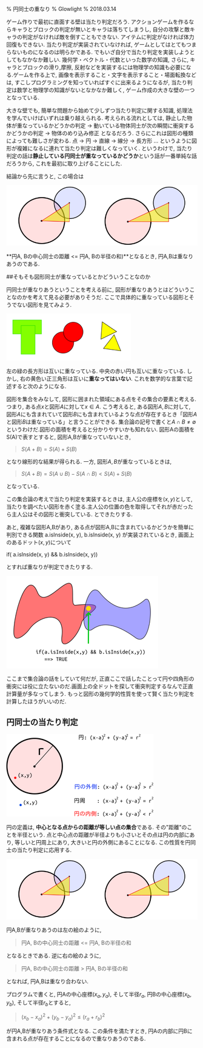 % 円同士の重なり
% Glowlight
% 2018.03.14

ゲーム作りで最初に直面する壁は当たり判定だろう. アクションゲームを作るならキャラとブロックの判定が無いとキャラは落ちてしまうし, 自分の攻撃と敵キャラの判定がなければ敵を倒すこともできない. アイテムに判定がなければ体力回復もできない. 当たり判定が実装されていなければ, ゲームとしてはとてもつまらないものになるのは明らかである. でもいざ自分で当たり判定を実装しようとしてもなかなか難しい. 幾何学・ベクトル・代数といった数学の知識, さらに, キャラとブロックの滑り,摩擦, 反射などを実装するには物理学の知識も必要になる.ゲームを作る上で, 画像を表示すること・文字を表示すること・場面転換などは, すこしプログラミングを知っていればすぐに出来るようになるが, 当たり判定は数学と物理学の知識がないとなかなか難しく, ゲーム作成の大きな壁の一つとなっている.

大きな壁でも, 簡単な問題から始めて少しずつ当たり判定に関する知識, 処理法を学んでいけばいずれは乗り越えられる. 考えられる流れとしては, 静止した物体が重なっているかどうかの判定 -> 動いている物体同士が次の瞬間に衝突するかどうかの判定 -> 物体のめり込み修正 となるだろう. さらにこれは図形の種類によっても難しさが変わる. 点 -> 円 -> 直線 -> 線分 -> 長方形 ... というように図形が複雑になるに連れて当たり判定は難しくなっていく. というわけで, 当たり判定の話は**静止している円同士が重なっているかどうか**という話が一番単純な話だろうから, これを最初に取り上げることにした.

結論から先に言うと, この場合は

![円同士が重なりあう条件左の絵では重なりあい右の絵ではそうではない](zukei4.png)

**円A, Bの中心同士の距離 <= 円A, Bの半径の和)**となるとき, 円A,Bは重なりあうのである.

##そもそも図形同士が重なっているとかどういうことなのか

円同士が重なりあうということを考える前に, 図形が重なりあうとはどういうことなのかを考えて見る必要がありそうだ. ここで具体的に重なっている図形とそうでない図形を見てみよう.

![重なっている図形とそうでない図形](zukei1.png)

左の緑の長方形は互いに重なっている. 中央の赤い円も互いに重なっている. しかし, 右の黄色い正三角形は互いに**重なってはいない**. これを数学的な言葉で記述すると次のようになる.

図形を集合をみなして, 図形に囲まれた領域にある点をその集合の要素と考える. つまり, ある点$x$と図形$A$に対して$x \in A$. こう考えると, ある図形$A, B$に対して, 図形$A$にも含まれていて図形$B$にも含まれているような点が存在するとき「図形$A$と図形$B$は重なっている」と言うことができる. 集合論の記号で書くと$A \cap B \neq ∅$ というわけだ.図形の面積を考えると分かりやすいかも知れない. 図形Aの面積をS(A)で表すとすると, 図形A,Bが重なっていないとき,

> $S(A+B) = S(A) + S(B)$

となり線形的な結果が得られる. 一方, 図形$A, B$が重なっているときは,

> $S(A+B) = S(A ∪ B) - S(A ∩ B) < S(A) + S(B)$

となっている.

この集合論の考えで当たり判定を実装するときは, 主人公の座標を$(x,y)$として, 当たりを調べたい図形を赤く塗る.主人公の位置の色を取得してそれが赤だったら主人公はその図形と衝突している. とできたりする.

あと, 複雑な図形A,Bがあり, ある点が図形A,Bに含まれているかどうかを簡単に判別できる関数 a.isInside(x, y), b.isInside(x, y) が実装されているとき, 画面上のあるドット$(x, y)$について

if( a.isInside(x, y) && b.isInside(x, y))

とすれば重なりが判定できたりする.

![複雑な図形の重なり](zukei2.png) 

ここまで集合論の話をしていて何だが, 正直ここで話したことって円や四角形の衝突には役に立たないのだ.画面上の全ドットを探して衝突判定するなんで正直計算量が多なってしまう. もっと図形の幾何学的性質を使って賢く当たり判定を計算したほうがいいのだ.

## 円同士の当たり判定

![円の定義](zukei3.png)

円の定義は, **中心となる点からの距離が等しい点の集合**である. その"距離"のことを半径という. 点と中心点の距離が半径よりも小さいとその点は円の内部にあり, 等しいと円周上にあり, 大きいと円の外側にあることになる. この性質を円同士の当たり判定に応用する.

![円同士が重なりあう条件. 左の絵では重なりあい, 右の絵ではそうではない.](zukei4.png) 

円A,Bが重なりあうのは左の絵のように,

> 円A, Bの中心同士の距離 <= 円A, Bの半径の和

となるときである. 逆に右の絵のように,

> 円A, Bの中心同士の距離 > 円A, Bの半径の和

となれば, 円A,Bは重なり合わない.

プログラムで書くと, 円Aの中心座標$(x_a, y_a)$, そして半径$r_a$, 円Bの中心座標$(x_b, y_b)$, そして半径$r_b$とすると,

> $(x_b - x_a)^2 + (y_b - y_a)^2 \leq (r_a + r_b)^2$

が円A,Bが重なりあう条件式となる. この条件を満たすとき, 円Aの内部に円Bに含まれる点が存在することになるので重なりあうのである.
